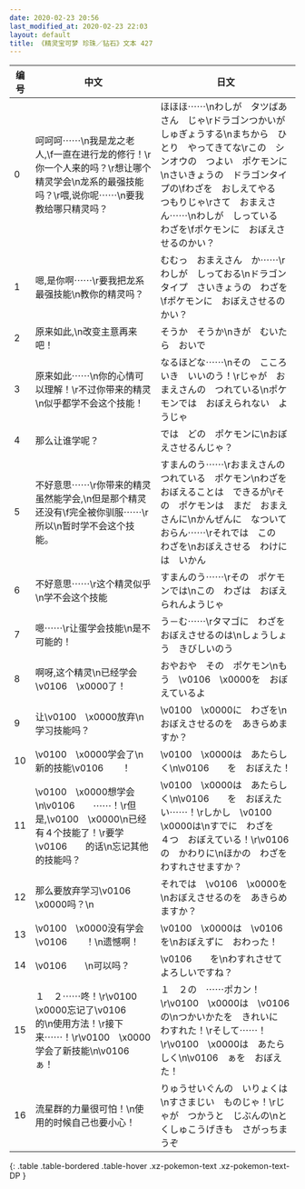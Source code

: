 ```yaml
---
date: 2020-02-23 20:56
last_modified_at: 2020-02-23 22:03
layout: default
title: 《精灵宝可梦 珍珠／钻石》文本 427
---
```

| 编号 | 中文 | 日文 |
| ---- | ---- | ---- |
| 0 | 呵呵呵⋯⋯\n我是龙之老人,\f一直在进行龙的修行！\r你一个人来的吗？\r想让哪个精灵学会\n龙系的最强技能吗？\r喂,说你呢⋯⋯\n要我教给哪只精灵吗？ | ほほほ⋯⋯\nわしが　タツばあさん　じゃ\rドラゴンつかいが　しゅぎょうする\nまちから　ひとり　やってきてな\rこの　シンオウの　つよい　ポケモンに\nさいきょうの　ドラゴンタイプの\fわざを　おしえてやる　つもりじゃ\rさて　おまえさん⋯⋯\nわしが　しっている　わざを\fポケモンに　おぼえさせるのかい？ |
| 1 | 嗯,是你啊⋯⋯\r要我把龙系最强技能\n教你的精灵吗？ | むむっ　おまえさん　か⋯⋯\rわしが　しっておる\nドラゴンタイプ　さいきょうの　わざを\fポケモンに　おぼえさせるのかい？ |
| 2 | 原来如此,\n改变主意再来吧！ | そうか　そうか\nきが　むいたら　おいで |
| 3 | 原来如此⋯⋯\n你的心情可以理解！\r不过你带来的精灵\n似乎都学不会这个技能！ | なるほどな⋯⋯\nその　こころいき　いいのう！\rじゃが　おまえさんの　つれている\nポケモンでは　おぼえられない　ようじゃ |
| 4 | 那么让谁学呢？ | では　どの　ポケモンに\nおぼえさせるんじゃ？ |
| 5 | 不好意思⋯⋯\r你带来的精灵虽然能学会,\n但是那个精灵还没有\f完全被你驯服⋯⋯\r所以\n暂时学不会这个技能。 | すまんのう⋯⋯\rおまえさんの　つれている　ポケモン\nわざを　おぼえることは　できるが\rその　ポケモンは　まだ　おまえさんに\nかんぜんに　なついておらん⋯⋯\rそれでは　この　わざを\nおぼえさせる　わけには　いかん |
| 6 | 不好意思⋯⋯\r这个精灵似乎\n学不会这个技能 | すまんのう⋯⋯\rその　ポケモンでは\nこの　わざは　おぼえられんようじゃ |
| 7 | 嗯⋯⋯\r让蛋学会技能\n是不可能的！ | う－む⋯⋯\rタマゴに　わざを　おぼえさせるのは\nしょうしょう　きびしいのう |
| 8 | 啊呀,这个精灵\n已经学会\v0106　\x0000了！ | おやおや　その　ポケモン\nもう　\v0106　\x0000を　おぼえているよ |
| 9 | 让\v0100　\x0000放弃\n学习技能吗？ | \v0100　\x0000に　わざを\nおぼえさせるのを　あきらめますか？ |
| 10 | \v0100　\x0000学会了\n新的技能\v0106　　！ | \v0100　\x0000は　あたらしく\n\v0106　　を　おぼえた！ |
| 11 | \v0100　\x0000想学会\n\v0106　　⋯⋯！\r但是,\v0100　\x0000\n已经有４个技能了！\r要学\v0106　　的话\n忘记其他的技能吗？ | \v0100　\x0000は　あたらしく\n\v0106　　を　おぼえたい⋯⋯！\rしかし　\v0100　\x0000は\nすでに　わざを　４つ　おぼえている！\r\v0106　　の　かわりに\nほかの　わざを　わすれさせますか？ |
| 12 | 那么要放弃学习\v0106　\x0000吗？\n | それでは　\v0106　\x0000を\nおぼえさせるのを　あきらめますか？ |
| 13 | \v0100　\x0000没有学会\v0106　　！\n遗憾啊！ | \v0100　\x0000は　\v0106　　を\nおぼえずに　おわった！ |
| 14 | \v0106　　\n可以吗？ | \v0106　　を\nわすれさせて　よろしいですね？ |
| 15 | １　２⋯⋯咚！\r\v0100　\x0000忘记了\v0106　　的\n使用方法！\r接下来⋯⋯！\r\v0100　\x0000学会了新技能\n\v0106　ぁ！ | １　２の　⋯⋯ポカン！\r\v0100　\x0000は　\v0106　　の\nつかいかたを　きれいに　わすれた！\rそして⋯⋯！\r\v0100　\x0000は　あたらしく\n\v0106　ぁを　おぼえた！ |
| 16 | 流星群的力量很可怕！\n使用的时候自己也要小心！ | りゅうせいぐんの　いりょくは\nすさまじい　ものじゃ！\rじゃが　つかうと　じぶんの\nとくしゅこうげきも　さがっちまうぞ |
{: .table .table-bordered .table-hover .xz-pokemon-text .xz-pokemon-text-DP }
